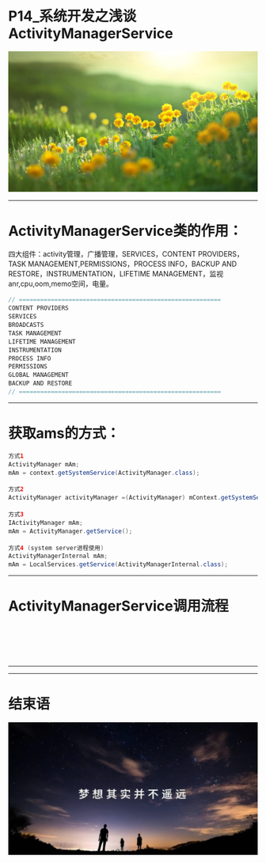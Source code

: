 
# P14_系统开发之浅谈ActivityManagerService

<img src="../flower/flower_001.png">

---


# ActivityManagerService类的作用：
四大组件：activity管理，广播管理，SERVICES，CONTENT PROVIDERS，TASK MANAGEMENT,PERMISSIONS，PROCESS INFO，BACKUP AND RESTORE，INSTRUMENTATION，LIFETIME MANAGEMENT，监视anr,cpu,oom,memo空间，电量。

```java
// =========================================================
CONTENT PROVIDERS
SERVICES
BROADCASTS
TASK MANAGEMENT
LIFETIME MANAGEMENT
INSTRUMENTATION
PROCESS INFO
PERMISSIONS
GLOBAL MANAGEMENT
BACKUP AND RESTORE
// =========================================================
```

---
# 获取ams的方式：

```java
方式1
ActivityManager mAm;
mAm = context.getSystemService(ActivityManager.class);

方式2
ActivityManager activityManager =(ActivityManager) mContext.getSystemService(Context.ACTIVITY_SERVICE);
        
方式3
IActivityManager mAm;
mAm = ActivityManager.getService();

方式4 (system server进程使用)
ActivityManagerInternal mAm;
mAm = LocalServices.getService(ActivityManagerInternal.class);
```
---
# ActivityManagerService调用流程



```java

```


```java

```


```java

```


```java

```

```java

```

```java

```

---

---

# 结束语

<img src="../Images/end_001.png">